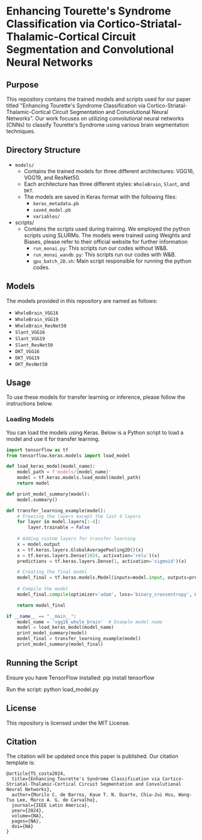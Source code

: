 # Enhancing Tourette's Syndrome Classification via Cortico-Striatal-Thalamic-Cortical Circuit Segmentation and Convolutional Neural Networks

## Purpose
This repository contains the trained models and scripts used for our paper titled "Enhancing Tourette's Syndrome Classification via Cortico-Striatal-Thalamic-Cortical Circuit Segmentation and Convolutional Neural Networks". Our work focuses on utilizing convolutional neural networks (CNNs) to classify Tourette's Syndrome using various brain segmentation techniques.

## Directory Structure
- `models/`
  - Contains the trained models for three different architectures: VGG16, VGG19, and ResNet50.
  - Each architecture has three different styles: `WholeBrain`, `Slant`, and `DKT`.
  - The models are saved in Keras format with the following files:
    - `keras_metadata.pb`
    - `saved_model.pb`
    - `variables/`
- scripts/
  - Contains the scripts used during training. We employed the python scripts using SLURMs. The models were trained using Weights and Biases, please refer to their official website for further information
    - `run_monai.py`: This scripts run our codes without W&B.
    - `run_monai_wandb.py`: This scripts run our codes with W&B.
    - `gpu_batch_2D.sh`: Main script responsible for running the python codes.
## Models
The models provided in this repository are named as follows:
- `WholeBrain_VGG16`
- `WholeBrain_VGG19`
- `WholeBrain_ResNet50`
- `Slant_VGG16`
- `Slant_VGG19`
- `Slant_ResNet50`
- `DKT_VGG16`
- `DKT_VGG19`
- `DKT_ResNet50`

## Usage
To use these models for transfer learning or inference, please follow the instructions below.

### Loading Models
You can load the models using Keras. Below is a Python script to load a model and use it for transfer learning.

```python
import tensorflow as tf
from tensorflow.keras.models import load_model

def load_keras_model(model_name):
    model_path = f'models/{model_name}'
    model = tf.keras.models.load_model(model_path)
    return model

def print_model_summary(model):
    model.summary()

def transfer_learning_example(model):
    # Freezing the layers except the last 4 layers
    for layer in model.layers[:-4]:
        layer.trainable = False
    
    # Adding custom layers for transfer learning
    x = model.output
    x = tf.keras.layers.GlobalAveragePooling2D()(x)
    x = tf.keras.layers.Dense(1024, activation='relu')(x)
    predictions = tf.keras.layers.Dense(1, activation='sigmoid')(x)

    # Creating the final model
    model_final = tf.keras.models.Model(inputs=model.input, outputs=predictions)
    
    # Compile the model
    model_final.compile(optimizer='adam', loss='binary_crossentropy', metrics=['accuracy'])

    return model_final

if __name__ == "__main__":
    model_name = 'vgg16_whole_brain'  # Example model name
    model = load_keras_model(model_name)
    print_model_summary(model)
    model_final = transfer_learning_example(model)
    print_model_summary(model_final)
```

## Running the Script
Ensure you have TensorFlow installed: pip install tensorflow

Run the script: python load_model.py

## License

This repository is licensed under the MIT License.

## Citation

The citation will be updated once this paper is published. Our citation template is:

```vbnet
@article{TS_costa2024,
  title={Enhancing Tourette's Syndrome Classification via Cortico-Striatal-Thalamic-Cortical Circuit Segmentation and Convolutional Neural Networks},
  author={Murilo C. de Barros, Kaue T. N. Duarte, Chia-Jui Hsu, Wang-Tso Lee, Marco A. G. de Carvalho},
  journal={IEEE Latin America},
  year={2024},
  volume={NA},
  pages={NA},
  doi={NA}
}
```